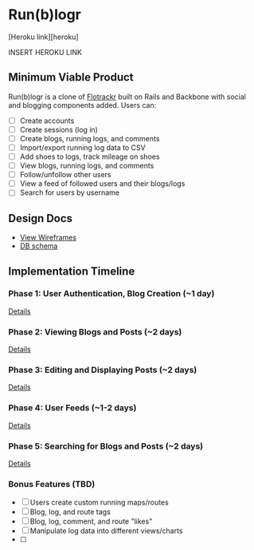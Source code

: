 # Run(b)logr

[Heroku link][heroku]

INSERT HEROKU LINK

## Minimum Viable Product
Run(b)logr is a clone of [Flotrackr][flotrack] built on Rails and Backbone with social and blogging components added. Users can:

[flotrack]: http://www.flotrack.org/page/Flotrackr

- [ ] Create accounts
- [ ] Create sessions (log in)
- [ ] Create blogs, running logs, and comments
- [ ] Import/export running log data to CSV
- [ ] Add shoes to logs, track mileage on shoes
- [ ] View blogs, running logs, and comments
- [ ] Follow/unfollow other users
- [ ] View a feed of followed users and their blogs/logs
- [ ] Search for users by username

## Design Docs
* [View Wireframes][views]
* [DB schema][schema]

[views]: ./docs/views.md
[schema]: ./docs/schema.md

## Implementation Timeline

### Phase 1: User Authentication, Blog Creation (~1 day)


[Details][phase-one]

### Phase 2: Viewing Blogs and Posts (~2 days)


[Details][phase-two]

### Phase 3: Editing and Displaying Posts (~2 days)


[Details][phase-three]

### Phase 4: User Feeds (~1-2 days)


[Details][phase-four]

### Phase 5: Searching for Blogs and Posts (~2 days)


[Details][phase-five]

### Bonus Features (TBD)
- [ ] Users create custom running maps/routes
- [ ] Blog, log, and route tags
- [ ] Blog, log, comment, and route "likes"
- [ ] Manipulate log data into different views/charts
- [ ]

[phase-one]: ./docs/phases/phase1.md
[phase-two]: ./docs/phases/phase2.md
[phase-three]: ./docs/phases/phase3.md
[phase-four]: ./docs/phases/phase4.md
[phase-five]: ./docs/phases/phase5.md

